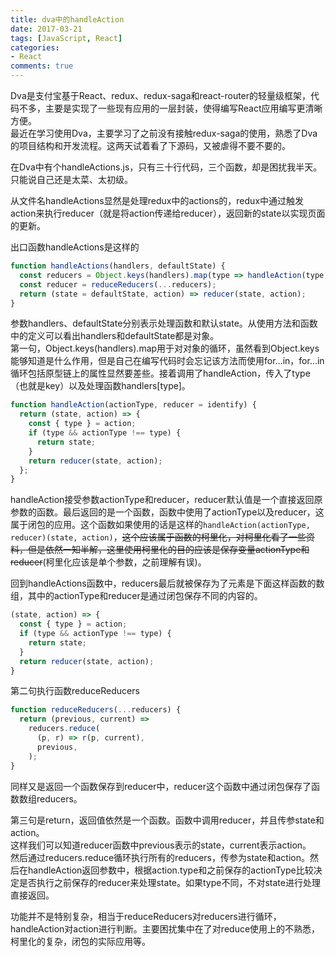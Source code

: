 ```yaml
---
title: dva中的handleAction
date: 2017-03-21
tags: [JavaScript, React]
categories: 
- React
comments: true
---
```


Dva是支付宝基于React、redux、redux-saga和react-router的轻量级框架，代码不多，主要是实现了一些现有应用的一层封装，使得编写React应用编写更清晰方便。  
最近在学习使用Dva，主要学习了之前没有接触redux-saga的使用，熟悉了Dva的项目结构和开发流程。这两天试着看了下源码，又被虐得不要不要的。

在Dva中有个handleActions.js，只有三十行代码，三个函数，却是困扰我半天。只能说自己还是太菜、太初级。

从文件名handleActions显然是处理redux中的actions的，redux中通过触发action来执行reducer（就是将action传递给reducer），返回新的state以实现页面的更新。

出口函数handleActions是这样的
```javascript
function handleActions(handlers, defaultState) {
  const reducers = Object.keys(handlers).map(type => handleAction(type, handlers[type]));
  const reducer = reduceReducers(...reducers);
  return (state = defaultState, action) => reducer(state, action);
}
```
参数handlers、defaultState分别表示处理函数和默认state。从使用方法和函数中的定义可以看出handlers和defaultState都是对象。  
第一句，Object.keys(handlers).map用于对对象的循环，虽然看到Object.keys能够知道是什么作用，但是自己在编写代码时会忘记该方法而使用for...in，for...in循环包括原型链上的属性显然要差些。接着调用了handleAction，传入了type（也就是key）以及处理函数handlers[type]。
```javascript
function handleAction(actionType, reducer = identify) {
  return (state, action) => {
    const { type } = action;
    if (type && actionType !== type) {
      return state;
    }
    return reducer(state, action);
  };
}
```
handleAction接受参数actionType和reducer，reducer默认值是一个直接返回原参数的函数。最后返回的是一个函数，函数中使用了actionType以及reducer，这属于闭包的应用。这个函数如果使用的话是这样的`handleAction(actionType, reducer)(state, action)`，<del>这个应该属于函数的柯里化，对柯里化看了一些资料，但是依然一知半解，这里使用柯里化的目的应该是保存变量actionType和reducer</del>(柯里化应该是单个参数，之前理解有误)。

回到handleActions函数中，reducers最后就被保存为了元素是下面这样函数的数组，其中的actionType和reducer是通过闭包保存不同的内容的。
```javascript
(state, action) => {
  const { type } = action;
  if (type && actionType !== type) {
    return state;
  }
  return reducer(state, action);
}
```

第二句执行函数reduceReducers
```javascript
function reduceReducers(...reducers) {
  return (previous, current) =>
    reducers.reduce(
      (p, r) => r(p, current),
      previous,
    );
}
```
同样又是返回一个函数保存到reducer中，reducer这个函数中通过闭包保存了函数数组reducers。

第三句是return，返回值依然是一个函数。函数中调用reducer，并且传参state和action。  
这样我们可以知道reducer函数中previous表示的state，current表示action。  
然后通过reducers.reduce循环执行所有的reducers，传参为state和action。然后在handleAction返回参数中，根据action.type和之前保存的actionType比较决定是否执行之前保存的reducer来处理state。如果type不同，不对state进行处理直接返回。

功能并不是特别复杂，相当于reduceReducers对reducers进行循环，handleAction对action进行判断。主要困扰集中在了对reduce使用上的不熟悉，柯里化的复杂，闭包的实际应用等。

